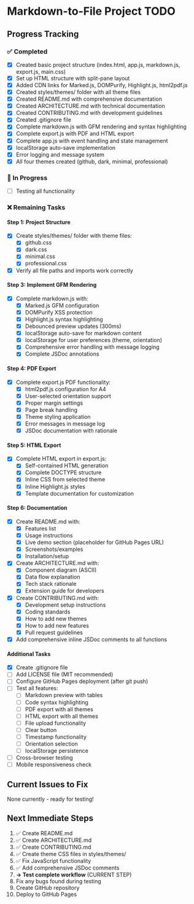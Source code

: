 # Markdown-to-File Project TODO

## Progress Tracking

### ✅ Completed
- [x] Created basic project structure (index.html, app.js, markdown.js, export.js, main.css)
- [x] Set up HTML structure with split-pane layout
- [x] Added CDN links for Marked.js, DOMPurify, Highlight.js, html2pdf.js
- [x] Created styles/themes/ folder with all theme files
- [x] Created README.md with comprehensive documentation
- [x] Created ARCHITECTURE.md with technical documentation
- [x] Created CONTRIBUTING.md with development guidelines
- [x] Created .gitignore file
- [x] Complete markdown.js with GFM rendering and syntax highlighting
- [x] Complete export.js with PDF and HTML export
- [x] Complete app.js with event handling and state management
- [x] localStorage auto-save implementation
- [x] Error logging and message system
- [x] All four themes created (github, dark, minimal, professional)

### 🚧 In Progress
- [ ] Testing all functionality

### ❌ Remaining Tasks

#### Step 1: Project Structure
- [x] Create styles/themes/ folder with theme files:
  - [x] github.css
  - [x] dark.css
  - [x] minimal.css
  - [x] professional.css
- [x] Verify all file paths and imports work correctly

#### Step 3: Implement GFM Rendering
- [x] Complete markdown.js with:
  - [x] Marked.js GFM configuration
  - [x] DOMPurify XSS protection
  - [x] Highlight.js syntax highlighting
  - [x] Debounced preview updates (300ms)
  - [x] localStorage auto-save for markdown content
  - [x] localStorage for user preferences (theme, orientation)
  - [x] Comprehensive error handling with message logging
  - [x] Complete JSDoc annotations

#### Step 4: PDF Export
- [x] Complete export.js PDF functionality:
  - [x] html2pdf.js configuration for A4
  - [x] User-selected orientation support
  - [x] Proper margin settings
  - [x] Page break handling
  - [x] Theme styling application
  - [x] Error messages in message log
  - [x] JSDoc documentation with rationale

#### Step 5: HTML Export
- [x] Complete HTML export in export.js:
  - [x] Self-contained HTML generation
  - [x] Complete DOCTYPE structure
  - [x] Inline CSS from selected theme
  - [x] Inline Highlight.js styles
  - [x] Template documentation for customization

#### Step 6: Documentation
- [x] Create README.md with:
  - [x] Features list
  - [x] Usage instructions
  - [x] Live demo section (placeholder for GitHub Pages URL)
  - [x] Screenshots/examples
  - [x] Installation/setup
- [x] Create ARCHITECTURE.md with:
  - [x] Component diagram (ASCII)
  - [x] Data flow explanation
  - [x] Tech stack rationale
  - [x] Extension guide for developers
- [x] Create CONTRIBUTING.md with:
  - [x] Development setup instructions
  - [x] Coding standards
  - [x] How to add new themes
  - [x] How to add new features
  - [x] Pull request guidelines
- [x] Add comprehensive inline JSDoc comments to all functions

#### Additional Tasks
- [x] Create .gitignore file
- [ ] Add LICENSE file (MIT recommended)
- [ ] Configure GitHub Pages deployment (after git push)
- [ ] Test all features:
  - [ ] Markdown preview with tables
  - [ ] Code syntax highlighting
  - [ ] PDF export with all themes
  - [ ] HTML export with all themes
  - [ ] File upload functionality
  - [ ] Clear button
  - [ ] Timestamp functionality
  - [ ] Orientation selection
  - [ ] localStorage persistence
- [ ] Cross-browser testing
- [ ] Mobile responsiveness check

## Current Issues to Fix
None currently - ready for testing!

## Next Immediate Steps
1. ✅ Create README.md
2. ✅ Create ARCHITECTURE.md
3. ✅ Create CONTRIBUTING.md
4. ✅ Create theme CSS files in styles/themes/
5. ✅ Fix JavaScript functionality
6. ✅ Add comprehensive JSDoc comments
7. **→ Test complete workflow** (CURRENT STEP)
8. Fix any bugs found during testing
9. Create GitHub repository
10. Deploy to GitHub Pages
